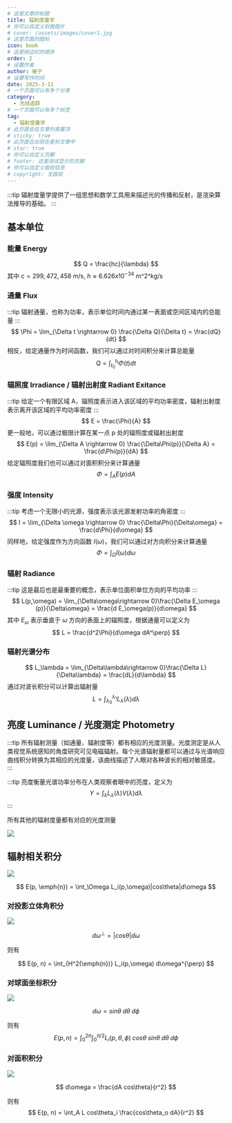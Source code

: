 ```yaml
---
# 这是文章的标题
title: 辐射度量学
# 你可以自定义封面图片
# cover: /assets/images/cover1.jpg
# 这是页面的图标
icon: book
# 这是侧边栏的顺序
order: 2
# 设置作者
author: 被子
# 设置写作时间
date: 2025-3-11
# 一个页面可以有多个分类
category:
  - 光线追踪
# 一个页面可以有多个标签
tag:
  - 辐射度量学
# 此页面会在文章列表置顶
# sticky: true
# 此页面会出现在星标文章中
# star: true
# 你可以自定义页脚
# footer: 这是测试显示的页脚
# 你可以自定义版权信息
# copyright: 无版权
---
```


:::tip
辐射度量学提供了一组思想和数学工具用来描述光的传播和反射，是渲染算法推导的基础。
:::

## 基本单位
### 能量 Energy
$$
Q = \frac{hc}{\lambda}
$$
其中 $c = 299,472,458$ m/s, $h \approx 6.626 x 10^{-34}$ m^2^kg/s

### 通量 Flux
:::tip
辐射通量，也称为功率，表示单位时间内通过某一表面或空间区域内的总能量
:::
$$
\Phi = \lim_{\Delta t \rightarrow 0} \frac{\Delta Q}{\Delta t} = \frac{dQ}{dt}
$$
相反，给定通量作为时间函数，我们可以通过对时间积分来计算总能量
$$
Q = \int_{t_0}^{t_1} \Phi(t) dt
$$

### 辐照度 Irradiance / 辐射出射度 Radiant Exitance
:::tip
给定一个有限区域 A，辐照度表示进入该区域的平均功率密度，辐射出射度表示离开该区域的平均功率密度
:::
$$
E = \frac{\Phi}{A}
$$
更一般地，可以通过极限计算在某一点 p 处的辐照度或辐射出射度
$$
E(p) = \lim_{\Delta A \rightarrow 0} \frac{\Delta\Phi(p)}{\Delta A} = \frac{d\Phi(p)}{dA}
$$
给定辐照度我们也可以通过对面积积分来计算通量
$$
\Phi = \int_A E(p) dA
$$

### 强度 Intensity
:::tip
考虑一个无限小的光源，强度表示该光源发射功率的角密度
:::
$$
I = \lim_{\Delta \omega \rightarrow 0} \frac{\Delta\Phi}{\Delta\omega} = \frac{d\Phi}{d\omega}
$$
同样地，给定强度作为方向函数 $I(\omega)$，我们可以通过对方向积分来计算通量
$$
\Phi = \int_\Omega I(\omega) d\omega
$$

### 辐射 Radiance
:::tip
这是最后也是最重要的概念，表示单位面积单位方向的平均功率
:::
$$
L(p,\omega) = \lim_{\Delta\omega\rightarrow 0}\frac{\Delta E_\omega (p)}{\Delta\omega} = \frac{d E_\omega(p)}{d\omega}
$$
其中 $E_\omega$ 表示垂直于 $\omega$ 方向的表面上的辐照度，根据通量可以定义为
$$
L = \frac{d^2\Phi}{d\omega dA^\perp}
$$

### 辐射光谱分布
$$
L_\lambda = \lim_{\Delta\lambda\rightarrow 0}\frac{\Delta L}{\Delta\lambda} = \frac{dL}{d\lambda}
$$
通过对波长积分可以计算出辐射量
$$
L = \int_{\lambda_0}^{\lambda_1} L_\lambda(\lambda)d\lambda
$$

## 亮度 Luminance / 光度测定 Photometry
:::tip
所有辐射测量（如通量、辐射度等）都有相应的光度测量。光度测定是从人类视觉系统感知的角度研究可见电磁辐射。每个光谱辐射量都可以通过与光谱响应曲线积分转换为其相应的光度量，该曲线描述了人眼对各种波长的相对敏感度。
:::

:::tip
亮度衡量光谱功率分布在人类观察者眼中的亮度，定义为
$$
Y = \int_\lambda L_\lambda(\lambda) V(\lambda) d\lambda
$$
:::

所有其他的辐射度量都有对应的光度测量

![](/pbrt/images/chapter2_1.png)

## 辐射相关积分
![](/pbrt/images/chapter2_2.png)

$$
E(p, \emph{n}) = \int_\Omega L_i(p,\omega)|cos\theta|d\omega
$$

### 对投影立体角积分
![](/pbrt/images/chapter2_3.png)

$$
d\omega^\perp = |cos\theta|d\omega
$$

则有

$$
E(p, n) = \int_{H^2(\emph{n})} L_i(p,\omega) d\omega^{\perp}
$$

### 对球面坐标积分
![](/pbrt/images/chapter2_4.png)

$$
d\omega = sin\theta\;d\theta\;d\phi
$$

则有
$$
E(p, n) = \int_0^{2\pi} \int_0^{\pi / 2} L_i(p,\theta,\phi)\;cos\theta\;sin\theta\;d\theta\;d\phi
$$

### 对面积积分
![](/pbrt/images/chapter2_5.png)

$$
d\omega = \frac{dA cos\theta}{r^2}
$$

则有
$$
E(p, n) = \int_A L cos\theta_i \frac{cos\theta_o dA}{r^2}
$$